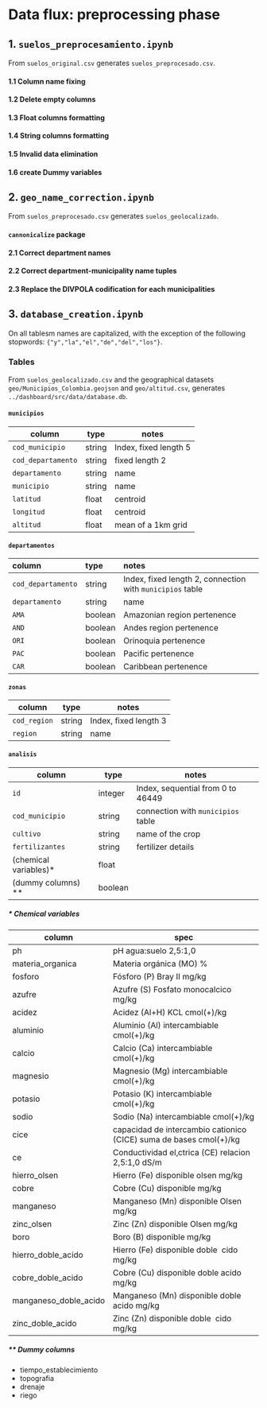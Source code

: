 # Data flux: preprocessing phase

## 1. `suelos_preprocesamiento.ipynb`

From `suelos_original.csv` generates `suelos_preprocesado.csv`.

#### 1.1 Column name fixing

#### 1.2 Delete empty columns

#### 1.3 Float columns formatting

#### 1.4 String columns formatting

#### 1.5 Invalid data elimination

#### 1.6 create Dummy variables

## 2. `geo_name_correction.ipynb`

From `suelos_preprocesado.csv` generates `suelos_geolocalizado`.

#### `cannonicalize` package

#### 2.1 Correct department names

#### 2.2 Correct department-municipality name tuples

#### 2.3 Replace the DIVPOLA codification for each municipalities


## 3. `database_creation.ipynb`

On all tablesm names are capitalized, with the exception of the following stopwords: `{"y","la","el","de","del","los"}`.

### Tables

From `suelos_geolocalizado.csv` and the geographical datasets `geo/Municipios_Colombia.geojson` and `geo/altitud.csv`, generates `../dashboard/src/data/database.db`.

#### `municipios`

| column | type | notes |
| - | - | - |
| `cod_municipio` | string | Index, fixed length 5 |
| `cod_departamento` | string | fixed length 2 |
| `departamento` | string | name |
| `municipio` | string | name |
| `latitud` | float | centroid |
| `longitud` | float | centroid |
| `altitud` | float | mean of a 1km grid | 

#### `departamentos`

| column | type | notes |
| :- | :- | :- |
| `cod_departamento` | string | Index, fixed length 2, connection with `municipios` table |
| `departamento` | string | name |
| `AMA` | boolean | Amazonian region pertenence |
| `AND` | boolean | Andes region pertenence |
| `ORI` | boolean | Orinoquia pertenence |
| `PAC` | boolean | Pacific pertenence |
| `CAR` | boolean | Caribbean pertenence |


#### `zonas`

| column | type | notes |
| - | - | - |
| `cod_region` | string | Index, fixed length 3 |
| `region` | string | name |


#### `analisis`

| column | type | notes |
| - | - | - |
| `id` | integer | Index, sequential from 0 to 46449 |
| `cod_municipio` | string | connection with `municipios` table |
| `cultivo` | string | name of the crop |
| `fertilizantes` | string | fertilizer details |
| (chemical variables)* | float | |
| (dummy columns)  ** | boolean | |


##### * Chemical variables 

| column | spec |
| - | - |
| ph | pH agua:suelo 2,5:1,0 |
| materia_organica | Materia orgánica (MO) % |
| fosforo | Fósforo (P) Bray II mg/kg |
| azufre | Azufre (S) Fosfato monocalcico mg/kg |
| acidez | Acidez (Al+H) KCL cmol(+)/kg |
| aluminio | Aluminio (Al) intercambiable cmol(+)/kg |
| calcio | Calcio (Ca) intercambiable cmol(+)/kg |
| magnesio | Magnesio (Mg) intercambiable cmol(+)/kg |
| potasio | Potasio (K) intercambiable cmol(+)/kg |
| sodio | Sodio (Na) intercambiable cmol(+)/kg |
| cice | capacidad de intercambio cationico (CICE) suma de bases cmol(+)/kg |
| ce | Conductividad el‚ctrica (CE) relacion 2,5:1,0 dS/m |
| hierro_olsen | Hierro (Fe) disponible olsen mg/kg |
| cobre | Cobre (Cu) disponible mg/kg |
| manganeso | Manganeso (Mn) disponible Olsen mg/kg |
| zinc_olsen | Zinc (Zn) disponible Olsen mg/kg |
| boro | Boro (B) disponible mg/kg |
| hierro_doble_acido | Hierro (Fe) disponible doble  cido mg/kg |
| cobre_doble_acido | Cobre (Cu) disponible doble acido mg/kg |
| manganeso_doble_acido | Manganeso (Mn) disponible doble acido mg/kg |
| zinc_doble_acido | Zinc (Zn) disponible doble  cido mg/kg |

##### ** Dummy columns

* tiempo_establecimiento
* topografia
* drenaje
* riego
















